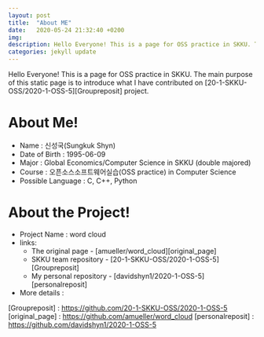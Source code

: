 ```yaml
---
layout: post
title:  "About ME"
date:   2020-05-24 21:32:40 +0200
img: 
description: Hello Everyone! This is a page for OSS practice in SKKU. The main purpose of this static page is to introduce what I have contributed on wordcloud project.
categories: jekyll update
---
```


Hello Everyone! This is a page for OSS practice in SKKU. The main purpose of this static page is to introduce what I have contributed on [20-1-SKKU-OSS/2020-1-OSS-5][Groupreposit] project.

# About Me!
- Name : 신성국(Sungkuk Shyn)
- Date of Birth : 1995-06-09
- Major : Global Economics/Computer Science in SKKU (double majored)
- Course : 오픈소스소프트웨어실습(OSS practice) in Computer Science
- Possible Language : C, C++, Python

# About the Project!
- Project Name : word cloud
- links:
    - The original page - [amueller/word_cloud][original_page] 
    - SKKU team repository - [20-1-SKKU-OSS/2020-1-OSS-5][Groupreposit]
    - My personal repository - [davidshyn1/2020-1-OSS-5][personalreposit]
- More details : 


[Groupreposit] : https://github.com/20-1-SKKU-OSS/2020-1-OSS-5
[original_page] : https://github.com/amueller/word_cloud
[personalreposit] : https://github.com/davidshyn1/2020-1-OSS-5



